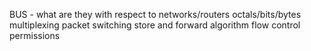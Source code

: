 BUS - what are they with respect to networks/routers
octals/bits/bytes
multiplexing
packet switching
store and forward algorithm
flow control permissions
